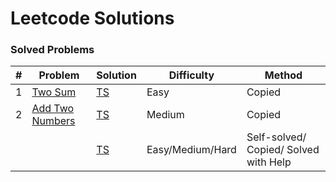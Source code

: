 Leetcode Solutions
=================

### Solved Problems

| # | Problem | Solution | Difficulty | Method |
|---| ------- | -------- | ---------- | ------ |
|1|[Two Sum](https://leetcode.com/problems/two-sum/description/)| [TS]()|Easy| Copied |
|2|[Add Two Numbers](https://leetcode.com/problems/add-two-numbers/description/)|[TS]()|Medium| Copied |
||[]()|[TS]()|Easy/Medium/Hard| Self-solved/ Copied/ Solved with Help |
